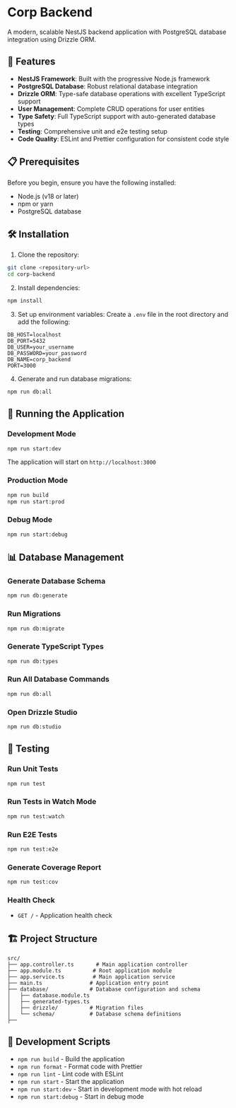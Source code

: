 # Corp Backend

A modern, scalable NestJS backend application with PostgreSQL database integration using Drizzle ORM.

## 🚀 Features

- **NestJS Framework**: Built with the progressive Node.js framework
- **PostgreSQL Database**: Robust relational database integration
- **Drizzle ORM**: Type-safe database operations with excellent TypeScript support
- **User Management**: Complete CRUD operations for user entities
- **Type Safety**: Full TypeScript support with auto-generated database types
- **Testing**: Comprehensive unit and e2e testing setup
- **Code Quality**: ESLint and Prettier configuration for consistent code style

## 📋 Prerequisites

Before you begin, ensure you have the following installed:

- Node.js (v18 or later)
- npm or yarn
- PostgreSQL database

## 🛠️ Installation

1. Clone the repository:

```bash
git clone <repository-url>
cd corp-backend
```

2. Install dependencies:

```bash
npm install
```

3. Set up environment variables:
   Create a `.env` file in the root directory and add the following:

```env
DB_HOST=localhost
DB_PORT=5432
DB_USER=your_username
DB_PASSWORD=your_password
DB_NAME=corp_backend
PORT=3000
```

4. Generate and run database migrations:

```bash
npm run db:all
```

## 🚀 Running the Application

### Development Mode

```bash
npm run start:dev
```

The application will start on `http://localhost:3000`

### Production Mode

```bash
npm run build
npm run start:prod
```

### Debug Mode

```bash
npm run start:debug
```

## 📊 Database Management

### Generate Database Schema

```bash
npm run db:generate
```

### Run Migrations

```bash
npm run db:migrate
```

### Generate TypeScript Types

```bash
npm run db:types
```

### Run All Database Commands

```bash
npm run db:all
```

### Open Drizzle Studio

```bash
npm run db:studio
```

## 🧪 Testing

### Run Unit Tests

```bash
npm run test
```

### Run Tests in Watch Mode

```bash
npm run test:watch
```

### Run E2E Tests

```bash
npm run test:e2e
```

### Generate Coverage Report

```bash
npm run test:cov
```

### Health Check

- `GET /` - Application health check

## 🏗️ Project Structure

```
src/
├── app.controller.ts       # Main application controller
├── app.module.ts          # Root application module
├── app.service.ts         # Main application service
├── main.ts               # Application entry point
├── database/             # Database configuration and schema
│   ├── database.module.ts
│   ├── generated-types.ts
│   ├── drizzle/          # Migration files
│   └── schema/           # Database schema definitions
├──
```

## 🔧 Development Scripts

- `npm run build` - Build the application
- `npm run format` - Format code with Prettier
- `npm run lint` - Lint code with ESLint
- `npm run start` - Start the application
- `npm run start:dev` - Start in development mode with hot reload
- `npm run start:debug` - Start in debug mode
